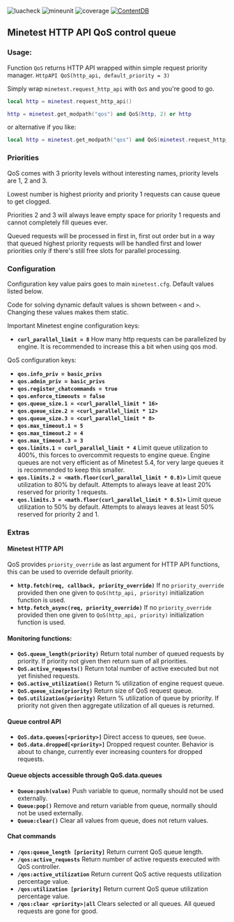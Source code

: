 ![luacheck](https://github.com/S-S-X/qos/workflows/luacheck/badge.svg)
![mineunit](https://github.com/S-S-X/qos/workflows/mineunit/badge.svg)
![coverage](https://mineunit-badges.000webhostapp.com/S-S-X/qos/coverage)
[![ContentDB](https://content.minetest.net/packages/-SX-/qos/shields/downloads/)](https://content.minetest.net/packages/-SX-/qos/)

## Minetest HTTP API QoS control queue

### Usage:

Function `QoS` returns HTTP API wrapped within simple request priority manager.
`HttpAPI QoS(http_api, default_priority = 3)`

Simply wrap `minetest.request_http_api` with `QoS` and you're good to go.

```lua
local http = minetest.request_http_api()

http = minetest.get_modpath("qos") and QoS(http, 2) or http
```

or alternative if you like:
```lua
local http = minetest.get_modpath("qos") and QoS(minetest.request_http_api(), 2) or minetest.request_http_api()
```

### Priorities

QoS comes with 3 priority levels without interesting names, priority levels are 1, 2 and 3.

Lowest number is highest priority and priority 1 requests can cause queue to get clogged.

Priorities 2 and 3 will always leave empty space for priority 1 requests and cannot completely fill queues ever.

Queued requests will be processed in first in, first out order but in a way that queued highest priority requests
will be handled first and lower priorities only if there's still free slots for parallel processing.

### Configuration

Configuration key value pairs goes to main `minetest.cfg`. Default values listed below.

Code for solving dynamic default values is shown between `<` and `>`.
Changing these values makes them static.

Important Minetest engine configuration keys:

* **`curl_parallel_limit = 8`**
  How many http requests can be parallelized by engine.
  It is recommended to increase this a bit when using qos mod.

QoS configuration keys:

* **`qos.info_priv = basic_privs`**
* **`qos.admin_priv = basic_privs`**
* **`qos.register_chatcommands = true`**
* **`qos.enforce_timeouts = false`**
* **`qos.queue_size.1 = <curl_parallel_limit * 16>`**
* **`qos.queue_size.2 = <curl_parallel_limit * 12>`**
* **`qos.queue_size.3 = <curl_parallel_limit * 8>`**
* **`qos.max_timeout.1 = 5`**
* **`qos.max_timeout.2 = 4`**
* **`qos.max_timeout.3 = 3`**
* **`qos.limits.1 = curl_parallel_limit * 4`**
  Limit queue utilization to 400%, this forces to overcommit requests to engine queue.
  Engine queues are not very efficient as of Minetest 5.4, for very large queues it is recommended to keep this smaller.
* **`qos.limits.2 = <math.floor(curl_parallel_limit * 0.8)>`**
  Limit queue utilization to 80% by default. Attempts to always leave at least 20% reserved for priority 1 requests.
* **`qos.limits.3 = <math.floor(curl_parallel_limit * 0.5)>`**
  Limit queue utilization to 50% by default. Attempts to always leaves at least 50% reserved for priority 2 and 1.

### Extras

#### Minetest HTTP API

QoS provides `priority_override` as last argument for HTTP API functions, this can be used to override default priority.

* **`http.fetch(req, callback, priority_override)`**
  If no `priority_override` provided then one given to `QoS(http_api, priority)` initialization function is used.
* **`http.fetch_async(req, priority_override)`**
  If no `priority_override` provided then one given to `QoS(http_api, priority)` initialization function is used.

#### Monitoring functions:

* **`QoS.queue_length(priority)`**
  Return total number of queued requests by priority. If priority not given then return sum of all priorities.
* **`QoS.active_requests()`**
  Return total number of active executed but not yet finished requests.
* **`QoS.active_utilization()`**
  Return % utilization of engine request queue.
* **`QoS.queue_size(priority)`**
  Return size of QoS request queue.
* **`QoS.utilization(priority)`**
  Return % utilization of queue by priority. If priority not given then aggregate utilization of all queues is returned.

#### Queue control API

* **`QoS.data.queues[<priority>]`**
  Direct access to queues, see `Queue`.
* **`QoS.data.dropped[<priority>]`**
  Dropped request counter. Behavior is about to change, currently ever increasing counters for dropped requests.

#### Queue objects accessible through QoS.data.queues

* **`Queue:push(value)`**
  Push variable to queue, normally should not be used externally.
* **`Queue:pop()`**
  Remove and return variable from queue, normally should not be used externally.
* **`Queue:clear()`**
  Clear all values from queue, does not return values.

#### Chat commands

* **`/qos:queue_length [priority]`**
  Return current QoS queue length.
* **`/qos:active_requests`**
  Return number of active requests executed with QoS controller.
* **`/qos:active_utilization`**
  Return current QoS active requests utilization  percentage value.
* **`/qos:utilization [priority]`**
  Return current QoS queue utilization percentage value.
* **`/qos:clear <priority>|all`**
  Clears selected or all queues. All queued requests are gone for good.
